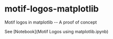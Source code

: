 # motif-logos-matplotlib
Motif logos in matplotlib -- A proof of concept

See [Notebook](Motif Logos using matplotlib.ipynb)
